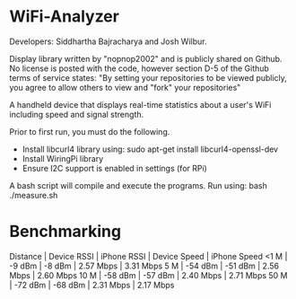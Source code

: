 # WiFi-Analyzer
Developers: Siddhartha Bajracharya and Josh Wilbur.

Display library written by "nopnop2002" and is publicly shared on Github. No license is posted with the code, however section D-5 of the Github terms of service 
states: "By setting your repositories to be viewed publicly, you agree to allow others to view and "fork" your repositories" 

A handheld device that displays real-time statistics about a user's WiFi including speed and signal strength.

Prior to first run, you must do the following.
* Install libcurl4 library using: sudo apt-get install libcurl4-openssl-dev
* Install WiringPi library
* Ensure I2C support is enabled in settings (for RPi)

A bash script will compile and execute the programs. Run using: bash ./measure.sh

# Benchmarking
Distance | Device RSSI | iPhone RSSI | Device Speed | iPhone Speed
  <1 M	 |    -9 dBm   |    -8 dBm   |   2.57 Mbps  |  3.31 Mbps
  5 M    |   -54 dBm   |   -51 dBm   |   2.56 Mbps  |  2.60 Mbps
  10 M   |   -58 dBm   |   -57 dBm   |   2.40 Mbps  |  2.71 Mbps
  50 M   |   -72 dBm   |   -68 dBm   |   2.31 Mbps  |  2.17 Mbps
